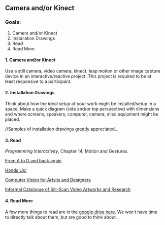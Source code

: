 ## Camera and/or Kinect

### Goals:

1. Camera and/or Kinect
2. Installation Drawings
3. Read
4. Read More


#### 1. Camera and/or Kinect
Use a still camera, video camera, kinect, leap motion or other image capture device in an interactive/reactive project. This project is required to be at least responsive to a participant.

#### 2. Installation Drawings 
Think about how the ideal setup of your work might be installed/setup in a space. Make a quick diagram (side and/or top perspective) with dimensions and where screens, speakers, computer, camera, misc equipment might be placed.

//Samples of installation drawings greatly appreciated...

#### 3. Read
_Programming Interactivity_, Chapter 14, Motion and Gestures. 

[From A to D and back again](http://simonpenny.net/texts/atod.html)

[Hands Up!](http://www.flong.com/texts/essays/essay_pose/)

[Computer Vision for Artsits and Designers](http://www.flong.com/texts/essays/essay_cvad/)

[Informal Catalogue of Slit-Scan Video Artworks and Research](http://www.flong.com/texts/lists/slit_scan/)

#### 4. Read More
A few more things to read are in the [google drive here](https://drive.google.com/folderview?id=0BwTG9v1wttXLV0UtZmJMNkVkRzA&usp=sharing). We won't have time to directly talk about them, but are good to think about. 
